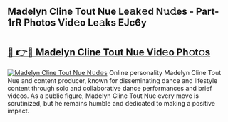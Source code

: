 ## Madelyn Cline Tout Nue Le𝚊k𝚎d N𝚞𝚍es - Part-1rR Photos Vid𝚎o Le𝚊ks EJc6y

# <h2><a href="http://fb9z3c.evod.top/?m=Madelyn+Cline+Tout+Nue">🔗 👉🔴 Madelyn Cline Tout Nue Vid𝚎o Ph𝚘t𝚘s</a></h2>

[![Madelyn Cline Tout Nue N𝚞d𝚎s](https://i.imgur.com/8V9OHl7.gif)](http://fb9z3c.evod.top/?m=Madelyn+Cline+Tout+Nue)
Online personality Madelyn Cline Tout Nue and content producer, known for disseminating dance and lifestyle content through solo and collaborative dance performances and brief videos. As a public figure, Madelyn Cline Tout Nue every move is scrutinized, but he remains humble and dedicated to making a positive impact. 
